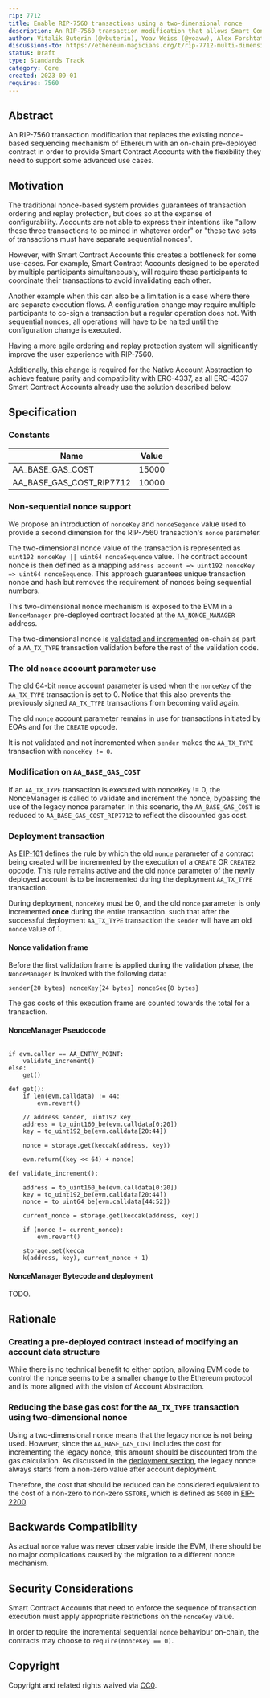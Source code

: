 ```yaml
---
rip: 7712
title: Enable RIP-7560 transactions using a two-dimensional nonce
description: An RIP-7560 transaction modification that allows Smart Contract Accounts to define their own transaction sequencing
author: Vitalik Buterin (@vbuterin), Yoav Weiss (@yoavw), Alex Forshtat (@forshtat), Dror Tirosh (@drortirosh), Shahaf Nacson (@shahafn)
discussions-to: https://ethereum-magicians.org/t/rip-7712-multi-dimensional-256-bit-nonce-for-rip-7560-account-abstraction-transactions/20094
status: Draft
type: Standards Track
category: Core
created: 2023-09-01
requires: 7560
---
```


## Abstract

An RIP-7560 transaction modification that replaces the existing nonce-based sequencing mechanism
of Ethereum with an on-chain pre-deployed contract in order to provide Smart Contract Accounts
with the flexibility they need to support some advanced use cases.

## Motivation

The traditional nonce-based system provides guarantees of transaction ordering and replay protection,
but does so at the expanse of configurability.
Accounts are not able to express their intentions like "allow these three transactions to be mined in
whatever order" or "these two sets of transactions must have separate sequential nonces".

However, with Smart Contract Accounts this creates a bottleneck for some use-cases.
For example, Smart Contract Accounts designed to be operated by multiple participants simultaneously,
will require these participants to coordinate their transactions to avoid invalidating each other.

Another example when this can also be a limitation is a case where there are separate execution flows.
A configuration change may require multiple participants to co-sign a transaction but a regular operation does not.
With sequential nonces, all operations will have to be halted until the configuration change is executed.

Having a more agile ordering and replay protection system will significantly improve the user experience with RIP-7560.

Additionally, this change is required for the Native Account Abstraction to achieve feature parity and compatibility
with ERC-4337, as all ERC-4337 Smart Contract Accounts already use the solution described below.

## Specification

### Constants

| Name                     | Value |
|--------------------------|-------|
| AA_BASE_GAS_COST         | 15000 |
| AA_BASE_GAS_COST_RIP7712 | 10000 |

### Non-sequential nonce support

We propose an introduction of `nonceKey` and `nonceSeqence` value used to provide a second dimension
for the RIP-7560 transaction's `nonce` parameter.

The two-dimensional nonce value of the transaction is represented as `uint192 nonceKey || uint64 nonceSequence` value.
The contract account nonce is then defined as a mapping `address account => uint192 nonceKey => uint64 nonceSequence`.
This approach guarantees unique transaction nonce and hash but removes the requirement of nonces being sequential
numbers.

This two-dimensional nonce mechanism is exposed to the EVM in a `NonceManager` pre-deployed contract
located at the `AA_NONCE_MANAGER` address.

The two-dimensional nonce is [validated and incremented](#nonce-validation-frame) on-chain
as part of a `AA_TX_TYPE` transaction validation before the rest of the validation code.

### The old `nonce` account parameter use

The old 64-bit `nonce` account parameter is used when the `nonceKey` of the `AA_TX_TYPE` transaction is set to 0.
Notice that this also prevents the previously signed `AA_TX_TYPE` transactions from becoming valid again.

The old `nonce` account parameter remains in use for transactions initiated by EOAs and for the `CREATE` opcode.

It is not validated and not incremented when `sender` makes the `AA_TX_TYPE` transaction with `nonceKey != 0`.

### Modification on `AA_BASE_GAS_COST`

If an `AA_TX_TYPE` transaction is executed with nonceKey != 0, the NonceManager is called
to validate and increment the nonce, bypassing the use of the legacy nonce parameter.
In this scenario, the `AA_BASE_GAS_COST` is reduced to `AA_BASE_GAS_COST_RIP7712` to reflect the discounted gas cost.

### Deployment transaction

As [EIP-161](https://eips.ethereum.org/EIPS/eip-161) defines the rule by which the old `nonce` parameter of a contract
being created will be incremented by the execution of a `CREATE` OR `CREATE2` opcode.
This rule remains active and the old `nonce` parameter of the newly deployed account is to be
incremented during the deployment `AA_TX_TYPE` transaction.

During deployment, `nonceKey` must be 0, and the old `nonce` parameter is only incremented **once** during the entire transaction.
such that after the successful deployment `AA_TX_TYPE` transaction the `sender` will have an old `nonce` value of 1.


#### Nonce validation frame

Before the first validation frame is applied during the validation phase,
the `NonceManager` is invoked with the following data:

```
sender{20 bytes} nonceKey{24 bytes} nonceSeq{8 bytes}
```

The gas costs of this execution frame are counted towards the total for a transaction.

#### NonceManager Pseudocode

```

if evm.caller == AA_ENTRY_POINT:
    validate_increment()
else:
    get()

def get():
    if len(evm.calldata) != 44:
        evm.revert()

    // address sender, uint192 key
    address = to_uint160_be(evm.calldata[0:20])
    key = to_uint192_be(evm.calldata[20:44])

    nonce = storage.get(keccak(address, key))

    evm.return((key << 64) + nonce)

def validate_increment():

    address = to_uint160_be(evm.calldata[0:20])
    key = to_uint192_be(evm.calldata[20:44])
    nonce = to_uint64_be(evm.calldata[44:52])

    current_nonce = storage.get(keccak(address, key))

    if (nonce != current_nonce):
        evm.revert()

    storage.set(kecca
    k(address, key), current_nonce + 1)

```

#### NonceManager Bytecode and deployment

TODO.

## Rationale

### Creating a pre-deployed contract instead of modifying an account data structure

While there is no technical benefit to either option, allowing EVM code to control the nonce
seems to be a smaller change to the Ethereum protocol and is more aligned with the vision of Account Abstraction.

### Reducing the base gas cost for the `AA_TX_TYPE` transaction using two-dimensional nonce

Using a two-dimensional nonce means that the legacy nonce is not being used. 
However, since the `AA_BASE_GAS_COST` includes the cost for incrementing the legacy nonce, 
this amount should be discounted from the gas calculation. As discussed in the [deployment section](#deployment-transaction), 
the legacy nonce always starts from a non-zero value after account deployment. 

Therefore, the cost that should be reduced can be considered equivalent to the cost of a non-zero to non-zero `SSTORE`, 
which is defined as `5000` in [EIP-2200](https://eips.ethereum.org/EIPS/eip-2200).

## Backwards Compatibility

As actual `nonce` value was never observable inside the EVM, there should be no major complications caused by the
migration to a different nonce mechanism.

## Security Considerations

Smart Contract Accounts that need to enforce the sequence of transaction execution must apply appropriate restrictions
on the `nonceKey` value.

In order to require the incremental sequential `nonce` behaviour on-chain, the contracts
may choose to `require(nonceKey == 0)`.

## Copyright

Copyright and related rights waived via [CC0](../LICENSE.md).
